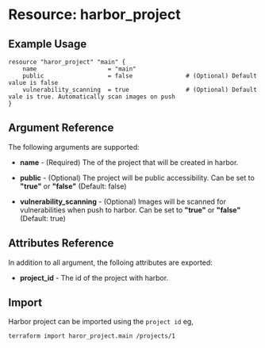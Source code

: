 # Resource: harbor_project

## Example Usage
```hcl
resource "haror_project" "main" {
    name                    = "main"
    public                  = false               # (Optional) Default value is false
    vulnerability_scanning  = true                # (Optional) Default vale is true. Automatically scan images on push 
}
```

## Argument Reference
The following arguments are supported:

* **name** - (Required) The of the project that will be created in harbor.

* **public** - (Optional) The project will be public accessibility. Can be set to **"true"** or **"false"** (Default: false)

* **vulnerability_scanning** - (Optional) Images will be scanned for vulnerabilities when push to harbor. Can be set to **"true"** or **"false"** (Default: true)

## Attributes Reference
In addition to all argument, the folloing attributes are exported:

* **project_id** - The id of the project with harbor.

## Import
Harbor project can be imported using the `project id` eg,

`
terraform import haror_project.main /projects/1
`
